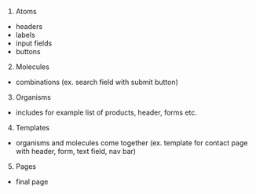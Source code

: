 1. Atoms
- headers
- labels
- input fields
- buttons


2. Molecules
- combinations (ex. search field with submit button)

3. Organisms 
- includes for example list of products, header, forms etc.

4. Templates
- organisms and molecules come together (ex. template for contact page with header, form, text field, nav bar)

5. Pages
- final page
